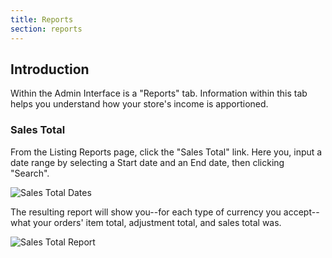 ```yaml
---
title: Reports
section: reports
---
```


## Introduction

Within the Admin Interface is a "Reports" tab. Information within this tab helps you understand how your store's income is apportioned.

### Sales Total

From the Listing Reports page, click the "Sales Total" link. Here you, input a date range by selecting a Start date and an End date, then clicking "Search".

![Sales Total Dates](../../images/user/sales_total_dates.jpg)

The resulting report will show you--for each type of currency you accept--what your orders' item total, adjustment total, and sales total was.

![Sales Total Report](../../images/user/sales_total_report.jpg)
